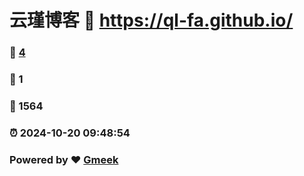 # 云瑾博客 :link: https://ql-fa.github.io/ 
### :page_facing_up: [4](https://ql-fa.github.io//tag.html) 
### :speech_balloon: 1 
### :hibiscus: 1564 
### :alarm_clock: 2024-10-20 09:48:54 
### Powered by :heart: [Gmeek](https://github.com/Meekdai/Gmeek)
